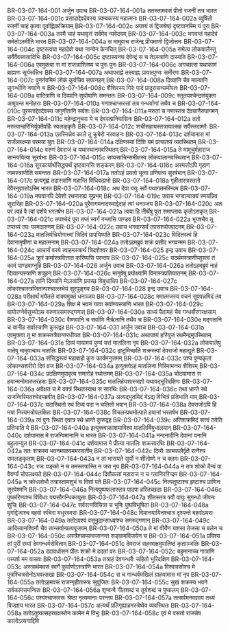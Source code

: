 BR-03-07-164-001	अर्जुन उवाच
BR-03-07-164-001a	ततस्तामवसं प्रीतो रजनीं तत्र भारत
BR-03-07-164-001c	प्रसादाद्देवदेवस्य त्र्यम्बकस्य महात्मनः
BR-03-07-164-002a	व्युषितो रजनीं चाहं कृत्वा पूर्वाह्णिकक्रियाम्
BR-03-07-164-002c	अपश्यं तं द्विजश्रेष्ठं दृष्टवानस्मि यं पुरा
BR-03-07-164-003a	तस्मै चाहं यथावृत्तं सर्वमेव न्यवेदयम्
BR-03-07-164-003c	भगवन्तं महादेवं समेतोऽस्मीति भारत
BR-03-07-164-004a	स मामुवाच राजेन्द्र प्रीयमाणो द्विजोत्तमः
BR-03-07-164-004c	दृष्टस्त्वया महादेवो यथा नान्येन केनचित्
BR-03-07-164-005a	समेत्य लोकपालैस्तु सर्वैर्वैवस्वतादिभिः
BR-03-07-164-005c	द्रष्टास्यनघ देवेन्द्रं स च तेऽस्त्राणि दास्यति
BR-03-07-164-006a	एवमुक्त्वा स मां राजन्नाश्लिष्य च पुनः पुनः
BR-03-07-164-006c	अगच्छत्स यथाकामं ब्राह्मणः सूर्यसन्निभः
BR-03-07-164-007a	अथापराह्णे तस्याह्नः प्रावात्पुण्यः समीरणः
BR-03-07-164-007c	पुनर्नवमिमं लोकं कुर्वन्निव सपत्नहन्
BR-03-07-164-008a	दिव्यानि चैव माल्यानि सुगन्धीनि नवानि च
BR-03-07-164-008c	शैशिरस्य गिरेः पादे प्रादुरासन्समीपतः
BR-03-07-164-009a	वादित्राणि च दिव्यानि सुघोषाणि समन्ततः
BR-03-07-164-009c	स्तुतयश्चेन्द्रसंयुक्ता अश्रूयन्त मनोहराः
BR-03-07-164-010a	गणाश्चाप्सरसां तत्र गन्धर्वाणां तथैव च
BR-03-07-164-010c	पुरस्ताद्देवदेवस्य जगुर्गीतानि सर्वशः
BR-03-07-164-011a	मरुतां च गणास्तत्र देवयानैरुपागमन्
BR-03-07-164-011c	महेन्द्रानुचरा ये च देवसद्मनिवासिनः
BR-03-07-164-012a	ततो मरुत्वान्हरिभिर्युक्तैर्वाहैः स्वलङ्कृतैः
BR-03-07-164-012c	शचीसहायस्तत्रायात्सह सर्वैस्तदामरैः
BR-03-07-164-013a	एतस्मिन्नेव काले तु कुबेरो नरवाहनः
BR-03-07-164-013c	दर्शयामास मां राजँल्लक्ष्म्या परमया युतः
BR-03-07-164-014a	दक्षिणस्यां दिशि यमं प्रत्यपश्यं व्यवस्थितम्
BR-03-07-164-014c	वरुणं देवराजं च यथास्थानमवस्थितम्
BR-03-07-164-015a	ते मामूचुर्महाराज सान्त्वयित्वा सुरर्षभाः
BR-03-07-164-015c	सव्यसाचिन्समीक्षस्व लोकपालानवस्थितान्
BR-03-07-164-016a	सुरकार्यार्थसिद्ध्यर्थं दृष्टवानसि शङ्करम्
BR-03-07-164-016c	अस्मत्तोऽपि गृहाण त्वमस्त्राणीति समन्ततः
BR-03-07-164-017a	ततोऽहं प्रयतो भूत्वा प्रणिपत्य सुरर्षभान्
BR-03-07-164-017c	प्रत्यगृह्णं तदास्त्राणि महान्ति विधिवत्प्रभो
BR-03-07-164-018a	गृहीतास्त्रस्ततो देवैरनुज्ञातोऽस्मि भारत
BR-03-07-164-018c	अथ देवा ययुः सर्वे यथागतमरिन्दम
BR-03-07-164-019a	मघवानपि देवेशो रथमारुह्य सुप्रभम्
BR-03-07-164-019c	उवाच भगवान्वाक्यं स्मयन्निव सुरारिहा
BR-03-07-164-020a	पुरैवागमनादस्माद्वेदाहं त्वां धनञ्जय
BR-03-07-164-020c	अतः परं त्वहं वै त्वां दर्शये भरतर्षभ
BR-03-07-164-021a	त्वया हि तीर्थेषु पुरा समाप्लावः कृतोऽसकृत्
BR-03-07-164-021c	तपश्चेदं पुरा तप्तं स्वर्गं गन्तासि पाण्डव
BR-03-07-164-022a	भूयश्चैव तु तप्तव्यं तपः परमदारुणम्
BR-03-07-164-022c	उवाच भगवान्सर्वं तपसश्चोपपादनम्
BR-03-07-164-023a	मातलिर्मन्नियोगात्त्वां त्रिदिवं प्रापयिष्यति
BR-03-07-164-023c	विदितस्त्वं हि देवानामृषीणां च महात्मनाम्
BR-03-07-164-024a	ततोऽहमब्रुवं शक्रं प्रसीद भगवन्मम
BR-03-07-164-024c	आचार्यं वरये त्वाहमस्त्रार्थं त्रिदशेश्वर
BR-03-07-164-025	इन्द्र उवाच
BR-03-07-164-025a	क्रूरं कर्मास्त्रवित्तात करिष्यसि परन्तप
BR-03-07-164-025c	यदर्थमस्त्राणीप्सुस्त्वं तं कामं पाण्डवाप्नुहि
BR-03-07-164-026	अर्जुन उवाच
BR-03-07-164-026a	ततोऽहमब्रुवं नाहं दिव्यान्यस्त्राणि शत्रुहन्
BR-03-07-164-026c	मानुषेषु प्रयोक्ष्यामि विनास्त्रप्रतिघातनम्
BR-03-07-164-027a	तानि दिव्यानि मेऽस्त्राणि प्रयच्छ विबुधाधिप
BR-03-07-164-027c	लोकांश्चास्त्रजितान्पश्चाल्लभेयं सुरपुङ्गव
BR-03-07-164-028	इन्द्र उवाच
BR-03-07-164-028a	परीक्षार्थं मयैतत्ते वाक्यमुक्तं धनञ्जय
BR-03-07-164-028c	ममात्मजस्य वचनं सूपपन्नमिदं तव
BR-03-07-164-029a	शिक्ष मे भवनं गत्वा सर्वाण्यस्त्राणि भारत
BR-03-07-164-029c	वायोरग्नेर्वसुभ्योऽथ वरुणात्समरुद्गणात्
BR-03-07-164-030a	साध्यं पैतामहं चैव गन्धर्वोरगरक्षसाम्
BR-03-07-164-030c	वैष्णवानि च सर्वाणि नैर्ऋतानि तथैव च
BR-03-07-164-030e	मद्गतानि च यानीह सर्वास्त्राणि कुरूद्वह
BR-03-07-164-031	अर्जुन उवाच
BR-03-07-164-031a	एवमुक्त्वा तु मां शक्रस्तत्रैवान्तरधीयत
BR-03-07-164-031c	अथापश्यं हरियुजं रथमैन्द्रमुपस्थितम्
BR-03-07-164-031e	दिव्यं मायामयं पुण्यं यत्तं मातलिना नृप
BR-03-07-164-032a	लोकपालेषु यातेषु मामुवाचाथ मातलिः
BR-03-07-164-032c	द्रष्टुमिच्छति शक्रस्त्वां देवराजो महाद्युते
BR-03-07-164-033a	संसिद्धस्त्वं महाबाहो कुरु कार्यमनुत्तमम्
BR-03-07-164-033c	पश्य पुण्यकृतां लोकान्सशरीरो दिवं व्रज
BR-03-07-164-034a	इत्युक्तोऽहं मातलिना गिरिमामन्त्र्य शैशिरम्
BR-03-07-164-034c	प्रदक्षिणमुपावृत्य समारोहं रथोत्तमम्
BR-03-07-164-035a	चोदयामास स हयान्मनोमारुतरंहसः
BR-03-07-164-035c	मातलिर्हयशास्त्रज्ञो यथावद्भूरिदक्षिणः
BR-03-07-164-036a	अवैक्षत च मे वक्त्रं स्थितस्याथ स सारथिः
BR-03-07-164-036c	तथा भ्रान्ते रथे राजन्विस्मितश्चेदमब्रवीत्
BR-03-07-164-037a	अत्यद्भुतमिदं मेऽद्य विचित्रं प्रतिभाति माम्
BR-03-07-164-037c	यदास्थितो रथं दिव्यं पदा न चलितो भवान्
BR-03-07-164-038a	देवराजोऽपि हि मया नित्यमत्रोपलक्षितः
BR-03-07-164-038c	विचलन्प्रथमोत्पाते हयानां भरतर्षभ
BR-03-07-164-039a	त्वं पुनः स्थित एवात्र रथे भ्रान्ते कुरूद्वह
BR-03-07-164-039c	अतिशक्रमिदं सत्त्वं तवेति प्रतिभाति मे
BR-03-07-164-040a	इत्युक्त्वाकाशमाविश्य मातलिर्विबुधालयान्
BR-03-07-164-040c	दर्शयामास मे राजन्विमानानि च भारत
BR-03-07-164-041a	नन्दनादीनि देवानां वनानि बहुलान्युत
BR-03-07-164-041c	दर्शयामास मे प्रीत्या मातलिः शक्रसारथिः
BR-03-07-164-042a	ततः शक्रस्य भवनमपश्यममरावतीम्
BR-03-07-164-042c	दिव्यैः कामफलैर्वृक्षै रत्नैश्च समलङ्कृताम्
BR-03-07-164-043a	न तां भासयते सूर्यो न शीतोष्णे न च क्लमः
BR-03-07-164-043c	रजः पङ्को न च तमस्तत्रास्ति न जरा नृप
BR-03-07-164-044a	न तत्र शोको दैन्यं वा वैवर्ण्यं चोपलक्ष्यते
BR-03-07-164-044c	दिवौकसां महाराज न च ग्लानिररिन्दम
BR-03-07-164-045a	न क्रोधलोभौ तत्रास्तामशुभं च विशां पते
BR-03-07-164-045c	नित्यतुष्टाश्च हृष्टाश्च प्राणिनः सुरवेश्मनि
BR-03-07-164-046a	नित्यपुष्पफलास्तत्र पादपा हरितच्छदाः
BR-03-07-164-046c	पुष्करिण्यश्च विविधाः पद्मसौगन्धिकायुताः
BR-03-07-164-047a	शीतस्तत्र ववौ वायुः सुगन्धो जीवनः शुचिः
BR-03-07-164-047c	सर्वरत्नविचित्रा च भूमिः पुष्पविभूषिता
BR-03-07-164-048a	मृगद्विजाश्च बहवो रुचिरा मधुरस्वराः
BR-03-07-164-048c	विमानयायिनश्चात्र दृश्यन्ते बहवोऽमराः
BR-03-07-164-049a	ततोऽपश्यं वसून्रुद्रान्साध्यांश्च समरुद्गणान्
BR-03-07-164-049c	आदित्यानश्विनौ चैव तान्सर्वान्प्रत्यपूजयम्
BR-03-07-164-050a	ते मां वीर्येण यशसा तेजसा च बलेन च
BR-03-07-164-050c	अस्त्रैश्चाप्यन्वजानन्त सङ्ग्रामविजयेन च
BR-03-07-164-051a	प्रविश्य तां पुरीं रम्यां देवगन्धर्वसेविताम्
BR-03-07-164-051c	देवराजं सहस्राक्षमुपातिष्ठं कृताञ्जलिः
BR-03-07-164-052a	ददावर्धासनं प्रीतः शक्रो मे ददतां वरः
BR-03-07-164-052c	बहुमानाच्च गात्राणि पस्पर्श मम वासवः
BR-03-07-164-053a	तत्राहं देवगन्धर्वैः सहितो भुरिदक्षिण
BR-03-07-164-053c	अस्त्रार्थमवसं स्वर्गे कुर्वाणोऽस्त्राणि भारत
BR-03-07-164-054a	विश्वावसोश्च मे पुत्रश्चित्रसेनोऽभवत्सखा
BR-03-07-164-054c	स च गान्धर्वमखिलं ग्राहयामास मां नृप
BR-03-07-164-055a	ततोऽहमवसं राजन्गृहीतास्त्रः सुपूजितः
BR-03-07-164-055c	सुखं शक्रस्य भवने सर्वकामसमन्वितः
BR-03-07-164-056a	शृण्वन्वै गीतशब्दं च तूर्यशब्दं च पुष्कलम्
BR-03-07-164-056c	पश्यंश्चाप्सरसः श्रेष्ठा नृत्यमानाः परन्तप
BR-03-07-164-057a	तत्सर्वमनवज्ञाय तथ्यं विज्ज्ञाय भारत
BR-03-07-164-057c	अत्यर्थं प्रतिगृह्याहमस्त्रेष्वेव व्यवस्थितः
BR-03-07-164-058a	ततोऽतुष्यत्सहस्राक्षस्तेन कामेन मे विभुः
BR-03-07-164-058c	एवं मे वसतो राजन्नेष कालोऽत्यगाद्दिवि
